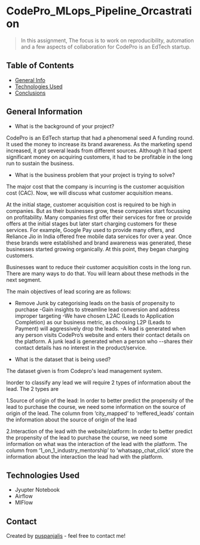 # CodePro_MLops_Pipeline_Orcastration
> In this assignment, The focus is to work on reproducibility, automation and a few aspects of collaboration for CodePro is an EdTech startup.

## Table of Contents
* [General Info](#general-information)
* [Technologies Used](#technologies-used)
* [Conclusions](#conclusions)

## General Information
- What is the background of your project?

CodePro is an EdTech startup that had a phenomenal seed A funding round. It used the money to increase its brand awareness. As the marketing spend increased, it got several leads from different sources. Although it had spent significant money on acquiring customers, it had to be profitable in the long run to sustain the business. 

- What is the business problem that your project is trying to solve?

The major cost that the company is incurring is the customer acquisition cost (CAC). Now, we will discuss what customer acquisition means.

At the initial stage, customer acquisition cost is required to be high in companies. But as their businesses grow, these companies start focussing on profitability. Many companies first offer their services for free or provide offers at the initial stages but later start charging customers for these services. For example, Google Pay used to provide many offers, and Reliance Jio in India offered free mobile data services for over a year. Once these brands were established and brand awareness was generated, these businesses started growing organically. At this point, they began charging customers. 

Businesses want to reduce their customer acquisition costs in the long run. There are many ways to do that. You will learn about these methods in the next segment.

The main objectives of lead scoring are as follows:

- Remove Junk by categorising leads on the basis of propensity to purchase
-Gain insights to streamline lead conversion and address improper targeting
-We have chosen L2AC (Leads to Application Completion) as our business metric, as choosing L2P (Leads to Payment) will aggressively drop the leads.
-A lead is generated when any person visits CodePro’s website and enters their contact details on the platform. A junk lead is generated when a person who --shares their contact details has no interest in the product/service.

- What is the dataset that is being used?

The dataset given is from Codepro's lead management system.

Inorder to classify any lead we will require 2 types of information about the lead. The 2 types are

 1.Source of origin of the lead:  In order to better predict the propensity of the lead to purchase the course, we need some information on the source of origin of the lead. The column from ‘city_mapped’ to ‘reffered_leads’ contain the information about the source of origin of the lead

 2.Interaction of the lead with the website/platform: In order to better predict the propensity of the lead to purchase the course, we need some information on what was the interaction of the lead with the platform. The column from ‘1_on_1_industry_mentorship’ to ‘whatsapp_chat_click’ store the information about the interaction the lead had with the platform.

## Technologies Used

- Jyupter Notebook
- Airflow
- MlFlow

## Contact
Created by [puspanjalis](https://github.com/puspanjalis) - feel free to contact me!
